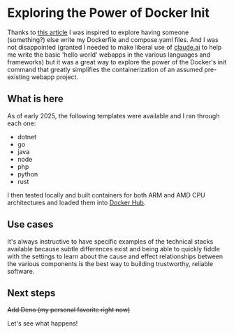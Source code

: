 # Exploring the Power of Docker Init

Thanks to [this article](https://livingdevops.com/devops/docker-init-to-write-dockerfile-docker-compose/) I was inspired to explore having someone (something?) 
else write my Dockerfile and compose.yaml files. And I was not disappointed
(granted I needed to make liberal use of [claude.ai](https://claude.ai) to help me write the basic 
'hello world' webapps in the various languages and frameworks) but it was a
great way to explore the power of the Docker's init command that greatly 
simplifies the containerization of an assumed pre-existing webapp project.

## What is here

As of early 2025, the following templates were available and I ran through each
one:

- dotnet
- go
- java
- node
- php
- python
- rust

I then tested locally and built containers for both ARM and AMD CPU
architectures and loaded them into [Docker Hub](https://hub.docker.com/u/aaronhmiller).

## Use cases

It's always instructive to have specific examples of the technical stacks
available because subtle differences exist and being able to quickly fiddle with
the settings to learn about the cause and effect relationships between the
various components is the best way to building trustworthy, reliable software.

## Next steps

~~Add Deno (my personal favorite right now)~~ 

Let's see what happens!

